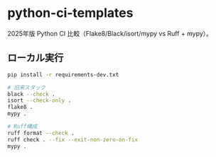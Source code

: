 # python-ci-templates

2025年版 Python CI 比較（Flake8/Black/isort/mypy vs Ruff + mypy）。

## ローカル実行
```bash
pip install -r requirements-dev.txt

# 旧来スタック
black --check .
isort --check-only .
flake8 .
mypy .

# Ruff構成
ruff format --check .
ruff check . --fix --exit-non-zero-on-fix
mypy .
